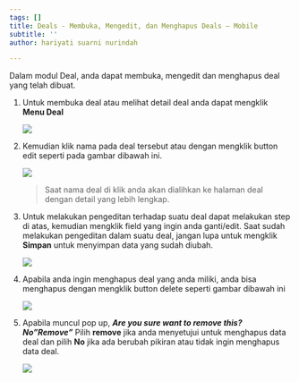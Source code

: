 ```yaml
---
tags: []
title: Deals - Membuka, Mengedit, dan Menghapus Deals – Mobile
subtitle: ''
author: hariyati suarni nurindah

---
```

Dalam modul Deal, anda dapat membuka, mengedit dan menghapus deal yang telah dibuat.

1. Untuk membuka deal atau melihat detail deal anda dapat mengklik **Menu Deal**

   ![](/uploads/mengeditdeal1.jpeg)
2. Kemudian klik nama pada deal tersebut atau dengan mengklik button edit seperti pada gambar dibawah ini.

   ![](/uploads/mengeditdeal2.jpeg)

   > Saat nama deal di klik anda akan dialihkan ke halaman deal  dengan detail yang lebih lengkap.
3. Untuk melakukan pengeditan terhadap suatu deal dapat melakukan step di atas, kemudian mengklik field yang ingin anda ganti/edit. Saat sudah melakukan pengeditan dalam suatu deal, jangan lupa untuk mengklik **Simpan** untuk menyimpan data yang sudah diubah.

   ![](/uploads/mengeditdeal3.jpeg)
4. Apabila anda ingin menghapus deal yang anda miliki, anda bisa menghapus dengan mengklik button delete seperti gambar dibawah ini

   ![](/uploads/mengeditdea4.jpeg)
5. Apabila muncul pop up, **_Are you sure want to remove this? No”Remove”_** Pilih **remove** jika anda menyetujui untuk menghapus data deal dan pilih **No** jika ada berubah pikiran atau tidak ingin menghapus data deal.

   ![](/uploads/mengeditdeal5.jpeg)